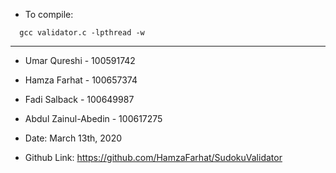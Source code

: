 * To compile: 
``` 
  gcc validator.c -lpthread -w
```
________________________________________

* Umar Qureshi - 100591742  
* Hamza Farhat - 100657374
* Fadi Salback - 100649987
* Abdul Zainul-Abedin - 100617275
* Date: March 13th, 2020

* Github Link: https://github.com/HamzaFarhat/SudokuValidator


